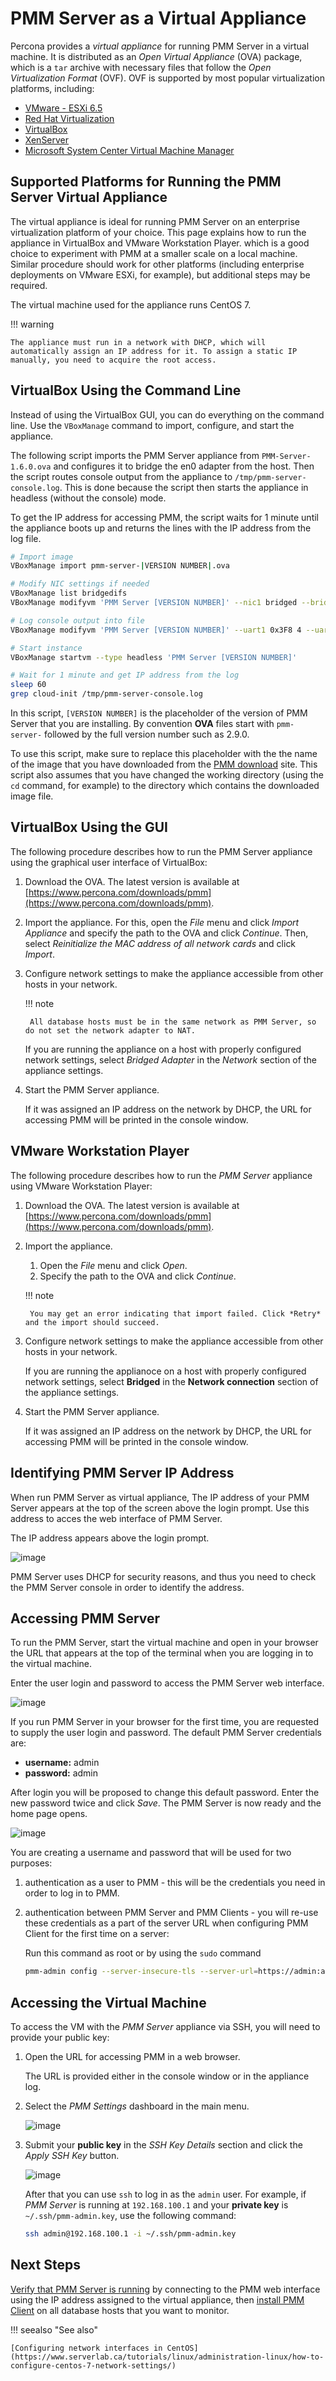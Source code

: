 # PMM Server as a Virtual Appliance

Percona provides a *virtual appliance* for running PMM Server in a virtual machine.  It is distributed as an *Open Virtual Appliance* (OVA) package, which is a `tar` archive with necessary files that follow the *Open Virtualization Format* (OVF).  OVF is supported by most popular virtualization platforms, including:

* [VMware - ESXi 6.5](https://www.vmware.com/products/esxi-and-esx.html)
* [Red Hat Virtualization](https://www.redhat.com/en/technologies/virtualization)
* [VirtualBox](https://www.virtualbox.org/)
* [XenServer](https://www.xenserver.org/)
* [Microsoft System Center Virtual Machine Manager](https://www.microsoft.com/en-us/cloud-platform/system-center)

## Supported Platforms for Running the PMM Server Virtual Appliance

The virtual appliance is ideal for running PMM Server on an enterprise virtualization platform of your choice. This page explains how to run the appliance in VirtualBox and VMware Workstation Player. which is a good choice to experiment with PMM at a smaller scale on a local machine.  Similar procedure should work for other platforms (including enterprise deployments on VMware ESXi, for example), but additional steps may be required.

The virtual machine used for the appliance runs CentOS 7.

!!! warning

    The appliance must run in a network with DHCP, which will automatically assign an IP address for it. To assign a static IP manually, you need to acquire the root access.

## VirtualBox Using the Command Line

Instead of using the VirtualBox GUI, you can do everything on the command line. Use the `VBoxManage` command to import, configure, and start the appliance.

The following script imports the PMM Server appliance from `PMM-Server-1.6.0.ova` and configures it to bridge the en0 adapter from the host.  Then the script routes console output from the appliance to `/tmp/pmm-server-console.log`.  This is done because the script then starts the appliance in headless (without the console) mode.

To get the IP address for accessing PMM, the script waits for 1 minute until the appliance boots up and returns the lines with the IP address from the log file.

```sh
# Import image
VBoxManage import pmm-server-|VERSION NUMBER|.ova

# Modify NIC settings if needed
VBoxManage list bridgedifs
VBoxManage modifyvm 'PMM Server [VERSION NUMBER]' --nic1 bridged --bridgeadapter1 'en0: Wi-Fi (AirPort)'

# Log console output into file
VBoxManage modifyvm 'PMM Server [VERSION NUMBER]' --uart1 0x3F8 4 --uartmode1 file /tmp/pmm-server-console.log

# Start instance
VBoxManage startvm --type headless 'PMM Server [VERSION NUMBER]'

# Wait for 1 minute and get IP address from the log
sleep 60
grep cloud-init /tmp/pmm-server-console.log
```

In this script, `[VERSION NUMBER]` is the placeholder of the version of PMM Server that you are installing. By convention **OVA** files start with `pmm-server-` followed by the full version number such as 2.9.0.

To use this script, make sure to replace this placeholder with the the name of the image that you have downloaded from the [PMM download](https://www.percona.com/downloads/pmm) site. This script also assumes that you have changed the working directory (using the `cd` command, for example) to the directory which contains the downloaded image file.

## VirtualBox Using the GUI

The following procedure describes how to run the PMM Server appliance using the graphical user interface of VirtualBox:

1. Download the OVA. The latest version is available at [https://www.percona.com/downloads/pmm](https://www.percona.com/downloads/pmm).

2. Import the appliance. For this, open the *File* menu and click *Import Appliance* and specify the path to the OVA and click *Continue*. Then, select *Reinitialize the MAC address of all network cards* and click *Import*.

3. Configure network settings to make the appliance accessible from other hosts in your network.

    !!! note

        All database hosts must be in the same network as PMM Server, so do not set the network adapter to NAT.

    If you are running the appliance on a host with properly configured network settings, select *Bridged Adapter* in the *Network* section of the
appliance settings.

4. Start the PMM Server appliance.

    If it was assigned an IP address on the network by DHCP, the URL for accessing PMM will be printed in the console window.

## VMware Workstation Player

The following procedure describes how to run the *PMM Server* appliance using VMware Workstation Player:

1. Download the OVA. The latest version is available at [https://www.percona.com/downloads/pmm](https://www.percona.com/downloads/pmm).

2. Import the appliance.

    1. Open the *File* menu and click *Open*.
    2. Specify the path to the OVA and click *Continue*.

    !!! note

        You may get an error indicating that import failed. Click *Retry* and the import should succeed.

3. Configure network settings to make the appliance accessible from other hosts in your network.

    If you are running the applianoce on a host with properly configured network settings, select **Bridged** in the **Network connection** section of the appliance settings.

4. Start the PMM Server appliance.

    If it was assigned an IP address on the network by DHCP, the URL for accessing PMM will be printed in the console window.

## Identifying PMM Server IP Address

When run PMM Server as virtual appliance, The IP address of your PMM Server appears at the top of the screen above the login prompt. Use this address to acces the web interface of PMM Server.

The IP address appears above the login prompt.

![image](/_images/command-line.login.1.png)

PMM Server uses DHCP for security reasons, and thus you need to check the PMM Server console in order to identify the address.

## Accessing PMM Server

To run the PMM Server, start the virtual machine and open in your browser the URL that appears at the top of the terminal when you are logging in to the virtual machine.

Enter the user login and password to access the PMM Server web interface.

![image](/_images/pmm-login-screen.png)

If you run PMM Server in your browser for the first time, you are requested to supply the user login and password. The default PMM Server credentials are:

* **username:** admin
* **password:** admin

After login you will be proposed to change this default password. Enter the new password twice and click *Save*. The PMM Server is now ready and the home page opens.

![image](/_images/pmm.home-page.png)

You are creating a username and password that will be used for two purposes:

1. authentication as a user to PMM - this will be the credentials you need in order to log in to PMM.

2. authentication between PMM Server and PMM Clients - you will re-use these credentials as a part of the server URL when configuring PMM Client for the first time on a server:

    Run this command as root or by using the `sudo` command

    ```sh
    pmm-admin config --server-insecure-tls --server-url=https://admin:admin@<IP Address>:443
    ```

## Accessing the Virtual Machine

To access the VM with the *PMM Server* appliance via SSH, you will need to provide your public key:

1. Open the URL for accessing PMM in a web browser.

    The URL is provided either in the console window or in the appliance log.

2. Select the *PMM Settings* dashboard in the main menu.

    ![image](/_images/pmm-add-instance.png)

3. Submit your **public key** in the *SSH Key Details* section and click the *Apply SSH Key* button.

    ![image](/_images/pmm.settings_ssh_key.png)

    After that you can use `ssh` to log in as the `admin` user. For example, if *PMM Server* is running at `192.168.100.1` and your **private key** is `~/.ssh/pmm-admin.key`, use the following command:

    ```sh
    ssh admin@192.168.100.1 -i ~/.ssh/pmm-admin.key
    ```

## Next Steps

[Verify that PMM Server is running](../install/server-verify.md) by connecting to the PMM web interface using the IP address assigned to the virtual appliance, then [install PMM Client](../install/clients.md) on all database hosts that you want to monitor.

!!! seealso "See also"

    [Configuring network interfaces in CentOS](https://www.serverlab.ca/tutorials/linux/administration-linux/how-to-configure-centos-7-network-settings/)
